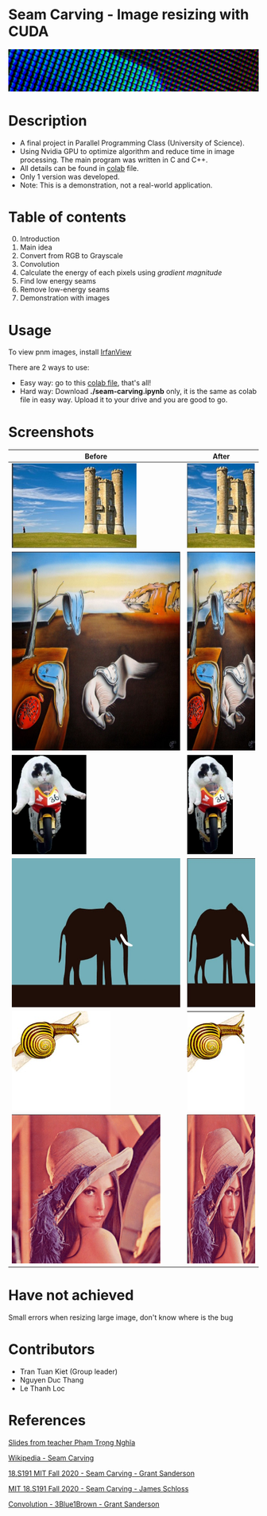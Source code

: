 # Seam Carving - Image resizing with CUDA

<img src="./screenshots/amal-unsplash.jpg">

# Description

-   A final project in Parallel Programming Class (University of Science).
-   Using Nvidia GPU to optimize algorithm and reduce time in image processing. The main program was written in C and C++.
-   All details can be found in [colab](https://drive.google.com/file/d/1dcvAxTy_HCh1ey9BEAvTwMfo_a3yOU0x/view?usp=sharing "Google Colab") file.
-   Only 1 version was developed.
-   Note: This is a demonstration, not a real-world application.

# Table of contents

0. Introduction
1. Main idea
2. Convert from RGB to Grayscale
3. Convolution
4. Calculate the energy of each pixels using _gradient magnitude_
5. Find low energy seams
6. Remove low-energy seams
7. Demonstration with images

# Usage

To view pnm images, install [IrfanView](https://www.irfanview.com/)

There are 2 ways to use:

-   Easy way: go to this [colab file](https://drive.google.com/file/d/1dcvAxTy_HCh1ey9BEAvTwMfo_a3yOU0x/view?usp=sharing "Google Colab"), that's all!
-   Hard way: Download **./seam-carving.ipynb** only, it is the same as colab file in easy way. Upload it to your drive and you are good to go.

# Screenshots

| Before                                                     | After                                                            |
| ---------------------------------------------------------- | ---------------------------------------------------------------- |
| <img src="./screenshots/broadcast_tower.jpg" height="170"> | <img src="./screenshots/broadcast_tower_after.jpg" height="170"> |
| <img src="./screenshots/clock.jpg" height="400">           | <img src="./screenshots/clock_after.jpg" height="400">           |
| <img src="./screenshots/cat.jpg" height="200">             | <img src="./screenshots/cat_after.jpg" height="200">             |
| <img src="./screenshots/elephant.jpg" height="300">        | <img src="./screenshots/elephant_after.jpg" height="300">        |
| <img src="./screenshots/snail.jpg" height="200">           | <img src="./screenshots/snail_after.jpg" height="200">           |
| <img src="./screenshots/lady.jpg" height="300">            | <img src="./screenshots/lady_after.jpg" height="300">            |

# Have not achieved

Small errors when resizing large image, don't know where is the bug

# Contributors

-   Tran Tuan Kiet (Group leader)
-   Nguyen Duc Thang
-   Le Thanh Loc

# References

[Slides from teacher Phạm Trọng Nghĩa]("https://drive.google.com/drive/folders/19_KM-2h6aa5OE8wDsM6kk5THcPHfKLjS" "Drive")

[Wikipedia - Seam Carving]("https://en.wikipedia.org/wiki/Seam_carving" "wikipedia")

[18.S191 MIT Fall 2020 - Seam Carving - Grant Sanderson]("https://www.youtube.com/watch?v=rpB6zQNsbQU" "youtube")

[MIT 18.S191 Fall 2020 - Seam Carving - James Schloss]("https://www.youtube.com/watch?v=ALcohd1q3dk" "youtube")

[Convolution - 3Blue1Brown - Grant Sanderson]("https://www.youtube.com/watch?v=KuXjwB4LzSA" "youtube")
